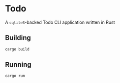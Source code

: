 # Todo

A `sqlite3`-backed Todo CLI application written in Rust

## Building

```sh
cargo build
```

## Running

```sh
cargo run
```

